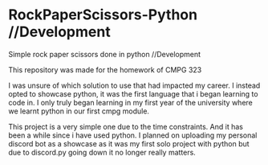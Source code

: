 # RockPaperScissors-Python //Development
Simple rock paper scissors done in python //Development

This repository was made for the homework of CMPG 323

I was unsure of which solution to use that had impacted my career. I instead opted to showcase python, it was the first language that i began learning to code in. I only truly began learning in my first year of the university where we learnt python in our first cmpg module.

This project is a very simple one due to the time constraints. And it has been a while since i have used python. I planned on uploading my personal discord bot as a showcase as it was my first solo project with python but due to discord.py going down it no longer really matters.
